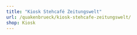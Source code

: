 ```yaml
---
title: "Kiosk Stehcafé Zeitungswelt"
url: /quakenbrueck/kiosk-stehcafe-zeitungswelt/
shop: Kiosk
---
```


